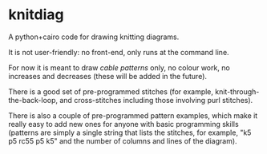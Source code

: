 # knitdiag
A python+cairo code for drawing knitting diagrams. 

It is not user-friendly: no front-end, only runs at the command line.

For now it is meant to draw _cable patterns_ only, no colour work, no increases and decreases (these will be added in the future).

There is a good set of pre-programmed stitches (for example, knit-through-the-back-loop, and cross-stitches including those involving purl stitches).

There is also a couple of pre-programmed pattern examples, which make it really easy to add new ones for anyone with basic programming skills (patterns are simply a single string that lists the stitches, for example, "k5 p5 rc55 p5 k5" and the number of columns and lines of the diagram).
